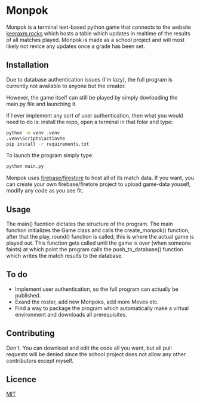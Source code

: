 # Monpok
Monpok is a terminal text-based python game that connects to the website [keeraxm.rocks](https://www.keeraxm.rocks) which hosts a table which updates in realtime of the results of all matches played. Monpok is made as a school project and will most likely not revice any updates once a grade has been set.

## Installation
Due to database authentication issues (I'm lazy), the full program is currently not available to anyone but the creator.

However, the game itself can still be played by simply dowloading the main.py file and launching it.

If I ever implement any sort of user authentication, then what you would need to do is: install the repo, open a terminal in that foler and type:

```bash
python -m venv .venv
.venv\Scripts\actiavte
pip install -r requirements.txt
```

To launch the program simply type:
```bash
python main.py
```
Monpok uses [firebase/firestore](https://firebase.google.com/) to host all of its match data. If you want, you can create your own firebase/firetore project to upload game-data youself, modify any code as you see fit.

## Usage
The main() fucntion  dictates the structure of the program. The main function initializes the Game class and calls the create_monpok() function, after that the play_round() function is called, this is where the actual game is played out. This function gets called until the game is over (when someone faints) at which point the program calls the push_to_database() function which writes the match results to the database.

## To do
- Implement user authentication, so the full program can actually be published.
- Exand the roster, add new Monpoks, add more Moves etc.
- Find a way to package the program which automatically make a virtual environment and downloads all prerequisites.

## Contributing
Don't. You can download and edit the code all you want, but all pull requests will be denied since the school project does not allow any other contributors except myself.

## Licence
[MIT](https://choosealicense.com/licenses/mit/)